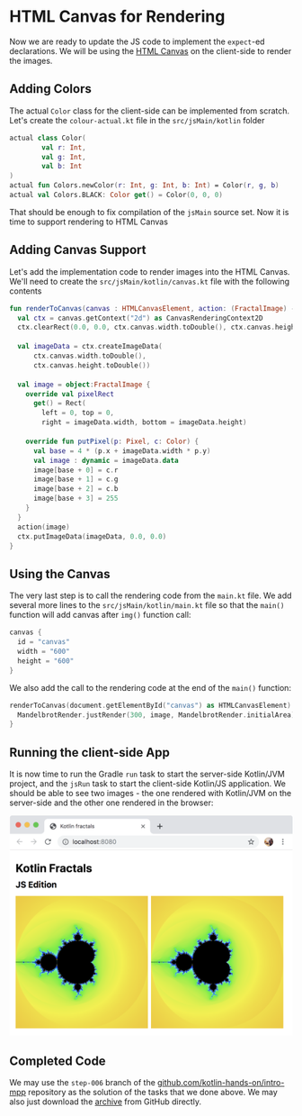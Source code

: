 # HTML Canvas for Rendering

Now we are ready to update the JS code to implement the `expect`-ed declarations. 
We will be using the [HTML Canvas](https://www.w3schools.com/html/html5_canvas.asp)
on the client-side to render the images.

## Adding Colors

The actual `Color` class for the client-side can be implemented from scratch.
Let's create the `colour-actual.kt` file in the `src/jsMain/kotlin` folder

```kotlin
actual class Color(
        val r: Int,
        val g: Int,
        val b: Int
)
actual fun Colors.newColor(r: Int, g: Int, b: Int) = Color(r, g, b)
actual val Colors.BLACK: Color get() = Color(0, 0, 0)
```

That should be enough to fix compilation of the `jsMain` source set. Now it is
time to support rendering to HTML Canvas

## Adding Canvas Support

Let's add the implementation code to render images into the HTML Canvas. We'll need
to create the `src/jsMain/kotlin/canvas.kt` file with the following contents
```kotlin
fun renderToCanvas(canvas : HTMLCanvasElement, action: (FractalImage) -> Unit) {
  val ctx = canvas.getContext("2d") as CanvasRenderingContext2D
  ctx.clearRect(0.0, 0.0, ctx.canvas.width.toDouble(), ctx.canvas.height.toDouble())

  val imageData = ctx.createImageData(
      ctx.canvas.width.toDouble(),
      ctx.canvas.height.toDouble())

  val image = object:FractalImage {
    override val pixelRect
      get() = Rect(
        left = 0, top = 0,
        right = imageData.width, bottom = imageData.height)

    override fun putPixel(p: Pixel, c: Color) {
      val base = 4 * (p.x + imageData.width * p.y)
      val image : dynamic = imageData.data
      image[base + 0] = c.r
      image[base + 1] = c.g
      image[base + 2] = c.b
      image[base + 3] = 255
    }
  }
  action(image)
  ctx.putImageData(imageData, 0.0, 0.0)
}
```

## Using the Canvas

The very last step is to call the rendering code from the `main.kt` file. 
We add several more lines to the `src/jsMain/kotlin/main.kt` file so that 
the `main()` function will add canvas after `img()` function call:
```kotlin
canvas {
  id = "canvas"
  width = "600"
  height = "600"
}
```

We also add the call to the rendering code at the end of the `main()` function:

```kotlin
renderToCanvas(document.getElementById("canvas") as HTMLCanvasElement) { image ->
  MandelbrotRender.justRender(300, image, MandelbrotRender.initialArea)
}
```

## Running the client-side App

It is now time to run the Gradle `run` task to start the server-side Kotlin/JVM project, and the
`jsRun` task to start the client-side Kotlin/JS application. We should be
able to see two images - the one rendered with Kotlin/JVM on the server-side and the other
one rendered in the browser:

![](./assets/site-full.png)


## Completed Code

We may use the `step-006` branch of the
[github.com/kotlin-hands-on/intro-mpp](https://github.com/kotlin-hands-on/intro-mpp)
repository as the solution of the tasks that we done above. 
We may also just download the
[archive](https://github.com/kotlin-hands-on/intro-mpp/archive/step-006.zip)
from GitHub directly.
   
